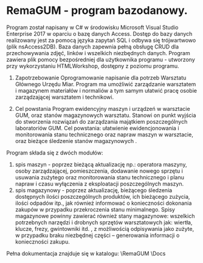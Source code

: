 # RemaGUM - program bazodanowy.

Program został napisany w C# w środowisku Microsoft Visual Studio Enterprise 2017 w oparciu o bazę danych Access. 
Dostęp do bazy danych realizowany jest za pomocą języka zapytań SQL i odbywa się trójwartwowo (plik nsAccess2DB). 
Baza danych zapewnia pełną obsługę CRUD dla przechowywania zdjęć, linków i wszelkich niezbędnych danych. 
Program zawiera plik pomocy bezpośredniej dla użytkownika programu - utworzony przy wykorzystaniu HTMLWorkshop, 
dostępny z poziomu programu.  

1.	Zapotrzebowanie
Oprogramowanie napisanie dla potrzeb Warsztatu Głównego Urzędu Miar. Program ma umożliwić zarządzanie warsztatem 
i magazynem materiałów i normaliów a tym samym ułatwić pracę osobie zarządzającej warsztatem i technikowi.

2.	Cel powstania
Program ewidencyjny maszyn i urządzeń w warsztacie GUM, oraz stanów magazynowych warsztatu. 
Stanowi on punkt wyjścia do stworzenia rozwiązań do zarządzania majątkiem poszczególnych  laboratoriów GUM.
Cel powstania: ułatwienie ewidencjonowania i monitorowania stanu technicznego oraz napraw maszyn w warsztacie, 
oraz bieżące śledzenie stanów magazynowych . 

Program składa się z dwóch modułów:
1. spis maszyn - poprzez bieżącą aktualizację np.: operatora maszyny, osoby zarządzającej, pomieszczenia, 
dodawanie nowego sprzętu i usuwania zużytego oraz monitorowania stanu technicznego i planu napraw i czasu wyłączenia z eksploatacji
poszczególnych maszyn.
2. spis magazynowy - poprzez  aktualizację, bieżącego śledzenia dostępnych ilości poszczególnych produktów, 
ich bieżącego zużycia, ilości odpadów itp., jak również informować o konieczności dokonania zakupów w przypadku przekroczenia stanu
minimalnego. Spisy magazynowe powinny zawierać również stany magazynowe: wszelkich potrzebnych narzędzi 
i drobnych sprzętów warsztatowych jak: wiertła, klucze, frezy, gwintowniki itd. , z możliwością odpisywania jako zużyte, 
w przypadku braku niezbędnej części – generowania informacji o konieczności zakupu.


Pełna dokumentacja znajduje się w katalogu: \RemaGUM \Docs

